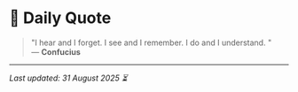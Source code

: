 # 📜 Daily Quote

> "I hear and I forget. I see and I remember. I do and I understand. "  
> — **Confucius**

---

_Last updated: 31 August 2025 ⏳_
